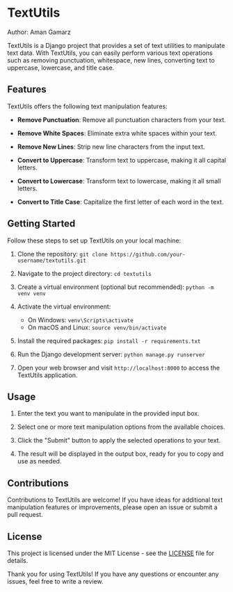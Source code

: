 # TextUtils

Author: Aman Gamarz

TextUtils is a Django project that provides a set of text utilities to manipulate text data. With TextUtils, you can easily perform various text operations such as removing punctuation, whitespace, new lines, converting text to uppercase, lowercase, and title case.

## Features

TextUtils offers the following text manipulation features:

- **Remove Punctuation**: Remove all punctuation characters from your text.

- **Remove White Spaces**: Eliminate extra white spaces within your text.

- **Remove New Lines**: Strip new line characters from the input text.

- **Convert to Uppercase**: Transform text to uppercase, making it all capital letters.

- **Convert to Lowercase**: Transform text to lowercase, making it all small letters.

- **Convert to Title Case**: Capitalize the first letter of each word in the text.

## Getting Started

Follow these steps to set up TextUtils on your local machine:

1. Clone the repository: `git clone https://github.com/your-username/textutils.git`

2. Navigate to the project directory: `cd textutils`

3. Create a virtual environment (optional but recommended): `python -m venv venv`

4. Activate the virtual environment:
   - On Windows: `venv\Scripts\activate`
   - On macOS and Linux: `source venv/bin/activate`

5. Install the required packages: `pip install -r requirements.txt`

6. Run the Django development server: `python manage.py runserver`

7. Open your web browser and visit `http://localhost:8000` to access the TextUtils application.

## Usage

1. Enter the text you want to manipulate in the provided input box.

2. Select one or more text manipulation options from the available choices.

3. Click the "Submit" button to apply the selected operations to your text.

4. The result will be displayed in the output box, ready for you to copy and use as needed.

## Contributions

Contributions to TextUtils are welcome! If you have ideas for additional text manipulation features or improvements, please open an issue or submit a pull request.

## License

This project is licensed under the MIT License - see the [LICENSE](LICENSE) file for details.

Thank you for using TextUtils! If you have any questions or encounter any issues, feel free to write a review.

